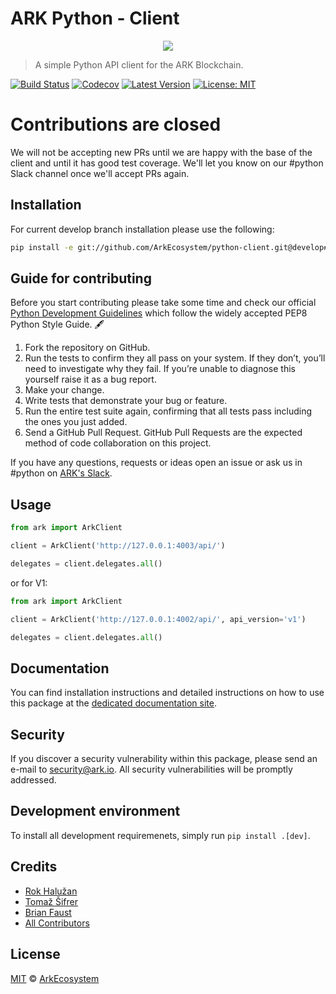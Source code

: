 # ARK Python - Client

<p align="center">
    <img src="https://github.com/ArkEcosystem/python-client/blob/master/banner.png" />
</p>

> A simple Python API client for the ARK Blockchain.

[![Build Status](https://img.shields.io/travis/ArkEcosystem/python-client/master.svg?style=flat-square)](https://travis-ci.org/ArkEcosystem/python-client)
[![Codecov](https://img.shields.io/codecov/c/github/arkecosystem/python-client.svg)](https://codecov.io/gh/arkecosystem/python-client)
[![Latest Version](https://img.shields.io/github/release/ArkEcosystem/python-client.svg?style=flat-square)](https://github.com/ArkEcosystem/python-client/releases)
[![License: MIT](https://img.shields.io/badge/License-MIT-yellow.svg)](https://opensource.org/licenses/MIT)

# Contributions are closed

We will not be accepting new PRs until we are happy with the base of the client and until it has good test coverage. We'll let you know on our #python Slack channel once we'll accept PRs again.

## Installation

For current develop branch installation please use the following:

```bash
pip install -e git://github.com/ArkEcosystem/python-client.git@develop#egg=ark-client
```

## Guide for contributing

Before you start contributing please take some time and check our official [Python Development Guidelines](https://github.com/ArkEcosystem/development-guidelines/blob/master/Python/README.md) which follow the widely accepted PEP8 Python Style Guide. 🖋

1. Fork the repository on GitHub.
2. Run the tests to confirm they all pass on your system. If they don’t, you’ll need to investigate why they fail. If you’re unable to diagnose this yourself raise it as a bug report.
3. Make your change.
4. Write tests that demonstrate your bug or feature.
5. Run the entire test suite again, confirming that all tests pass including the ones you just added.
6. Send a GitHub Pull Request. GitHub Pull Requests are the expected method of code collaboration on this project.

If you have any questions, requests or ideas open an issue or ask us in #python on [ARK's Slack](https://ark.io/slack).

## Usage

```py
from ark import ArkClient

client = ArkClient('http://127.0.0.1:4003/api/')

delegates = client.delegates.all()
```

or for V1:

```py
from ark import ArkClient

client = ArkClient('http://127.0.0.1:4002/api/', api_version='v1')

delegates = client.delegates.all()
```

## Documentation

You can find installation instructions and detailed instructions on how to use this package at the [dedicated documentation site](https://docs.ark.io/developers/sdk/clients/python.html).

## Security

If you discover a security vulnerability within this package, please send an e-mail to security@ark.io. All security vulnerabilities will be promptly addressed.


## Development environment

To install all development requiremenets, simply run `pip install .[dev]`.

## Credits

- [Rok Halužan](https://github.com/roks0n)
- [Tomaž Šifrer](https://github.com/tsifrer)
- [Brian Faust](https://github.com/faustbrian)
- [All Contributors](../../../../contributors)

## License

[MIT](LICENSE) © [ArkEcosystem](https://ark.io)
